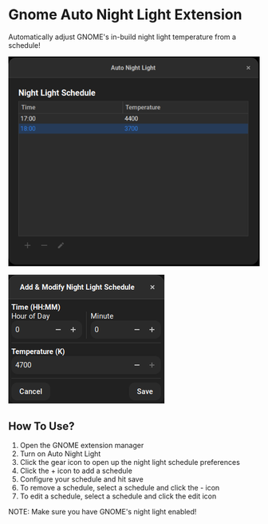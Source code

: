 # Gnome Auto Night Light Extension

Automatically adjust GNOME's in-build night light temperature from a schedule!

![gnome-shell-screenshot-CNFL90](./images/gnome-shell-screenshot-CNFL90.png)

![gnome-shell-screenshot-848I90](./images/gnome-shell-screenshot-848I90.png)

## How To Use?

1. Open the GNOME extension manager 
2. Turn on Auto Night Light 
3. Click the gear icon to open up the night light schedule preferences 
4. Click the + icon to add a schedule 
5. Configure your schedule and hit save 
6. To remove a schedule, select a schedule and click the - icon 
7. To edit a schedule, select a schedule and click the edit icon 

NOTE: Make sure you have GNOME's night light enabled! 
